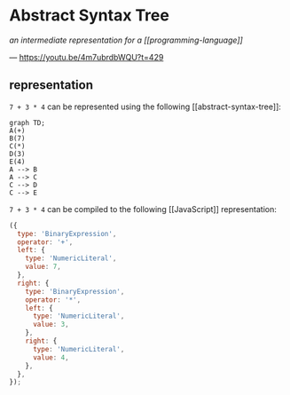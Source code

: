 # Abstract Syntax Tree

_an intermediate representation for a [[programming-language]]_

&mdash; <https://youtu.be/4m7ubrdbWQU?t=429>

## representation

`7 + 3 * 4` can be represented using the following [[abstract-syntax-tree]]:

```mermaid
graph TD;
A(+)
B(7)
C(*)
D(3)
E(4)
A --> B
A --> C
C --> D
C --> E
```

`7 + 3 * 4` can be compiled to the following [[JavaScript]] representation:

```javascript
({
  type: 'BinaryExpression',
  operator: '+',
  left: {
    type: 'NumericLiteral',
    value: 7,
  },
  right: {
    type: 'BinaryExpression',
    operator: '*',
    left: {
      type: 'NumericLiteral',
      value: 3,
    },
    right: {
      type: 'NumericLiteral',
      value: 4,
    },
  },
});
```
